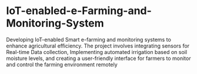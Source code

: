 # IoT-enabled-e-Farming-and-Monitoring-System
Developing IoT-enabled Smart e-farming and monitoring systems to enhance agricultural efficiency. The project involves integrating sensors for Real-time Data collection, Implementing automated irrigation based on soil moisture levels, and creating a user-friendly interface for farmers to monitor and control the farming environment remotely
